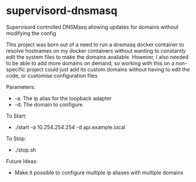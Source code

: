 # supervisord-dnsmasq
Supervisord controlled DNSMasq allowing updates for domains without modifying the config

This project was born out of a need to run a dnsmasq docker container to resolve hostnames on my docker containers without wanting to constantly edit the system files to make the domains available.  However, I also needed to be able to add more domains on demand, so working with this on a non-specific project could just add its custom domains without having to edit the code, or customise configuration files

Parameters:
+ -a: The ip alias for the loopback adapter
+ -d: The domain to configure

To Start:
- ./start -a 10.254.254.254 -d api.example.local

To Stop:
- ./stop.sh

Future Ideas:
- Make it possible to configure multiple ip aliases with multiple domains